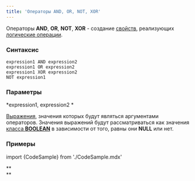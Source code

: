 ```yaml
---
title: 'Операторы AND, OR, NOT, XOR'
---
```


Операторы **AND**, **OR**, **NOT**, **XOR** - создание [свойств](Properties.md), реализующих [логические операции](Logical_operators_AND_OR_NOT_XOR_.md).

### Синтаксис

    expression1 AND expression2
    expression1 OR expression2
    expression1 XOR expression2
    NOT expression1

### Параметры

*expression1, expression2 *

[Выражения](Expression.md), значения которых будут являться аргументами операторов. Значения выражений будут рассматриваться как значения [класса **BOOLEAN**](Built-in_classes.md) в зависимости от того, равны они **NULL** или нет.

### Примеры


import {CodeSample} from './CodeSample.mdx'

<CodeSample url="https://ru-documentation.lsfusion.org/sample?file=OperatorPropertySample&block=aonx"/>

**  
**
